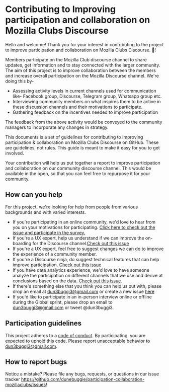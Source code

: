 # Contributing to Improving participation and collaboration on Mozilla Clubs Discourse

Hello and welcome!
Thank you for your interest in contributing to the project to improve participation and collaboration on Mozilla Clubs Discourse. :tada:! 

Members participate on the Mozilla Club discourse channel to share updates, get information and to stay connected with the larger community. The aim of this project is to improve collaboration between the members and increase overall participation on the Mozilla Discourse channel. We're doing this by- 
- Assessing activity levels in current channels used for communication like- Facebook group, Discourse, Telegram group, Whatsapp group etc. 
- Interviewing community members on what inspires them to be active in these discussion channels and their motivations to participate.
- Gathering feedback on the incentives needed to improve participation

The feedback from the above activity would be conveyed to the community managers to incorporate any changes in strategy.

This documents is a set of guidelines for contributing to Improving participation & collaboration on Mozilla Clubs Discourse on GitHub. These are guidelines, not rules. This guide is meant to make it easy for you to get involved.

Your contribution will help us put together a report to improve participation and collaboration on our community discourse channel. This would be available in the open, so that you can feel free to repurpose it for your community. 

## How can you help
For this project, we're looking for help from people from various backgrounds and with varied interests. 

* If you're participating in an online community, we'd love to hear from you on your motivations for participating. [Click here to check out the issue and participate in the survey.](https://github.com/dunebuggie/participation-collaboration-mozillaclubs/issues/1)
* If you're a UX expert, help us understand if we can improve the on-boarding for the Discourse channel.[Check out this issue](https://github.com/dunebuggie/participation-collaboration-mozillaclubs/issues/2)
* If you're a UX expert, feel free to suggest changes we can do to improve the experience of a community member.
* If you're a Discourse ninja, do suggest technical features that can help improve participation. [Check out this issue](https://github.com/dunebuggie/participation-collaboration-mozillaclubs/issues/3)
* If you have data analytics experience, we'd love to have someone analyze the participation on different channels that we use and derive at conclusions based on the data. [Check out this issue](https://github.com/dunebuggie/participation-collaboration-mozillaclubs/issues/4).
* If there's something else that you think you can help us out with, please drop an email at dun3buggi3@gmail.com or create a new issue [here](https://github.com/dunebuggie/participation-collaboration-mozillaclubs/issues)
* If you'd like to participate in an in-person interview online or offline during the Global sprint, please drop an email to dun3buggi3@gmail.com or tweet @dun3buggi3.

## Participation guidelines

This project adheres to a [code of conduct](CODE_OF_CONDUCT.md). By participating, you are expected to uphold this code. Please report unacceptable behavior to dun3buggi3@gmail.com.

## How to report bugs

Notice a mistake? Please file any bugs, requests, or questions in our issue tracker https://github.com/dunebuggie/participation-collaboration-mozillaclubs/issues!

